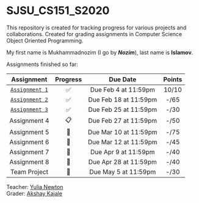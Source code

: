 SJSU_CS151_S2020
===
This repository is created for tracking progress for various projects and collaborations. Created for grading assignments in Computer Science Object Oriented Programming.

My first name is Mukhammadnozim (I go by **_Nozim_**), last name is **__Islamov__**.

Assignments finished so far:


Assignment | Progress | Due Date | Points |
:--------: | :------: | :------: | :----: |
[`Assignment 1`](./Assignment1) | :white_check_mark: | Due Feb 4 at 11:59pm | 10/10|
[`Assignment 2`](./Assignment2) | :white_check_mark: | Due Feb 18 at 11:59pm| -/65 |
[`Assignment 3`](./Assignment3) | :white_check_mark: | Due Feb 25 at 11:59pm| -/30 |
Assignment 4                    | :clipboard:        | Due Feb 27 at 11:59pm| -/50 |
Assignment 5                    | :no_entry_sign:    | Due Mar 10 at 11:59pm| -/75 |
Assignment 6                    | :no_entry_sign:    | Due Mar 12 at 11:59pm| -/45 |
Assignment 7                    | :no_entry_sign:    | Due Apr 9 at 11:59pm | -/40 |
Assignment 8                    | :no_entry_sign:    | Due Apr 28 at 11:59pm| -/40 |
Team Project                    | :no_entry_sign:    | Due May 5 at 11:59pm | -/30 |


Teacher: <a href="https://github.com/ynewton">Yulia Newton</a><br>
Grader:  <a href="https://github.com/AkshayKajale">Akshay Kajale</a>
